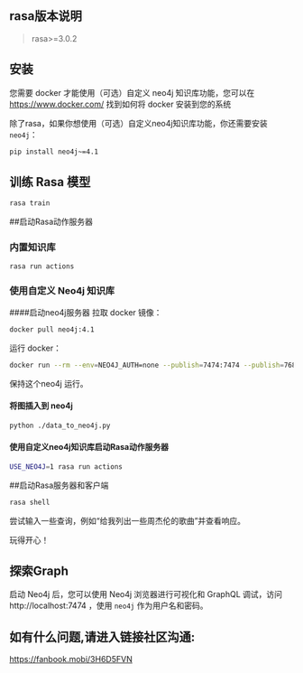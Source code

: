 ## rasa版本说明
> rasa>=3.0.2

## 安装

您需要 docker 才能使用（可选）自定义 neo4j 知识库功能，您可以在 https://www.docker.com/ 找到如何将 docker 安装到您的系统

除了rasa，如果你想使用（可选）自定义neo4j知识库功能，你还需要安装`neo4j`：

```bash
pip install neo4j~=4.1
```

## 训练 Rasa 模型
```bash
rasa train
```

##启动Rasa动作服务器
### 内置知识库
```shell
rasa run actions
```

### 使用自定义 Neo4j 知识库
####启动neo4j服务器
拉取 docker 镜像：
```bash
docker pull neo4j:4.1
```

运行 docker：
```bash
docker run --rm --env=NEO4J_AUTH=none --publish=7474:7474 --publish=7687:7687 neo4j:4.1
```

保持这个neo4j 运行。

#### 将图插入到 neo4j
```bash
python ./data_to_neo4j.py
```

#### 使用自定义neo4j知识库启动Rasa动作服务器
```bash
USE_NEO4J=1 rasa run actions
```

##启动Rasa服务器和客户端
```bash
rasa shell
```

尝试输入一些查询，例如“给我列出一些周杰伦的歌曲”并查看响应。

玩得开心！


## 探索Graph
启动 Neo4j 后，您可以使用 Neo4j 浏览器进行可视化和 GraphQL 调试，访问 http://localhost:7474 ，使用 `neo4j` 作为用户名和密码。

## 如有什么问题,请进入链接社区沟通:
https://fanbook.mobi/3H6D5FVN